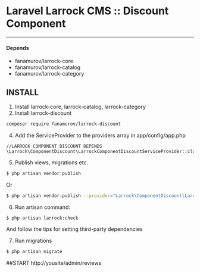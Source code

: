 # Laravel Larrock CMS :: Discount Component

---

#### Depends
- fanamurov/larrock-core
- fanamurov/larrock-catalog
- fanamurov/larrock-category

## INSTALL

1. Install larrock-core, larrock-catalog, larrock-category
2. Install larrock-discount
  ```sh
  composer require fanamurov/larrock-discount
  ```

4. Add the ServiceProvider to the providers array in app/config/app.php
  ```
  //LARROCK COMPONENT DISCOUNT DEPENDS
  \Larrock\ComponentDiscount\LarrockComponentDiscountServiceProvider::class
  ```

5. Publish views, migrations etc.
  ```sh
  $ php artisan vendor:publish
  ```
  Or
  ```sh
  $ php artisan vendor:publish --provider="Larrock\ComponentDiscount\LarrockComponentDiscountServiceProvider"
  ```
       
6. Run artisan command:
  ```sh
  $ php artisan larrock:check
  ```
  And follow the tips for setting third-party dependencies
  
  
7. Run migrations
  ```sh
  $ php artisan migrate
  ```

##START
http://yousite/admin/reviews
